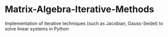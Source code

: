 # Matrix-Algebra-Iterative-Methods
Implementation of iterative techniques (such as Jacobian, Gauss-Seidel) to solve linear systems in Python
